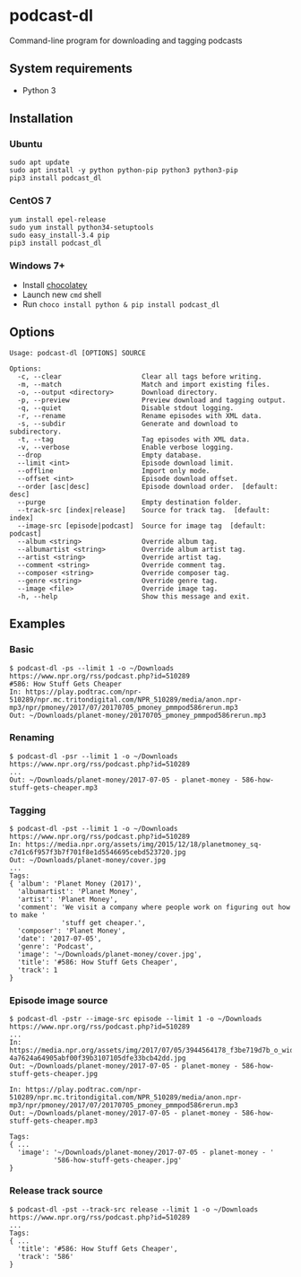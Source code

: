 # podcast-dl

Command-line program for downloading and tagging podcasts

## System requirements
- Python 3

## Installation

### Ubuntu
    sudo apt update
    sudo apt install -y python python-pip python3 python3-pip
    pip3 install podcast_dl

### CentOS 7
    yum install epel-release
    sudo yum install python34-setuptools
    sudo easy_install-3.4 pip
    pip3 install podcast_dl

### Windows 7+
- Install [chocolatey](https://chocolatey.org/install)
- Launch new `cmd` shell
- Run `choco install python & pip install podcast_dl`

## Options
    Usage: podcast-dl [OPTIONS] SOURCE

    Options:
      -c, --clear                    Clear all tags before writing.
      -m, --match                    Match and import existing files.
      -o, --output <directory>       Download directory.
      -p, --preview                  Preview download and tagging output.
      -q, --quiet                    Disable stdout logging.
      -r, --rename                   Rename episodes with XML data.
      -s, --subdir                   Generate and download to subdirectory.
      -t, --tag                      Tag episodes with XML data.
      -v, --verbose                  Enable verbose logging.
      --drop                         Empty database.
      --limit <int>                  Episode download limit.
      --offline                      Import only mode.
      --offset <int>                 Episode download offset.
      --order [asc|desc]             Episode download order.  [default: desc]
      --purge                        Empty destination folder.
      --track-src [index|release]    Source for track tag.  [default: index]
      --image-src [episode|podcast]  Source for image tag  [default: podcast]
      --album <string>               Override album tag.
      --albumartist <string>         Override album artist tag.
      --artist <string>              Override artist tag.
      --comment <string>             Override comment tag.
      --composer <string>            Override composer tag.
      --genre <string>               Override genre tag.
      --image <file>                 Override image tag.
      -h, --help                     Show this message and exit.

## Examples

### Basic
    $ podcast-dl -ps --limit 1 -o ~/Downloads https://www.npr.org/rss/podcast.php?id=510289
    #586: How Stuff Gets Cheaper
    In: https://play.podtrac.com/npr-510289/npr.mc.tritondigital.com/NPR_510289/media/anon.npr-mp3/npr/pmoney/2017/07/20170705_pmoney_pmmpod586rerun.mp3
    Out: ~/Downloads/planet-money/20170705_pmoney_pmmpod586rerun.mp3

### Renaming
    $ podcast-dl -psr --limit 1 -o ~/Downloads https://www.npr.org/rss/podcast.php?id=510289
    ...
    Out: ~/Downloads/planet-money/2017-07-05 - planet-money - 586-how-stuff-gets-cheaper.mp3

### Tagging
    $ podcast-dl -pst --limit 1 -o ~/Downloads https://www.npr.org/rss/podcast.php?id=510289
    In: https://media.npr.org/assets/img/2015/12/18/planetmoney_sq-c7d1c6f957f3b7f701f8e1d5546695cebd523720.jpg
    Out: ~/Downloads/planet-money/cover.jpg
    ...
    Tags:
    { 'album': 'Planet Money (2017)',
      'albumartist': 'Planet Money',
      'artist': 'Planet Money',
      'comment': 'We visit a company where people work on figuring out how to make '
                 'stuff get cheaper.',
      'composer': 'Planet Money',
      'date': '2017-07-05',
      'genre': 'Podcast',
      'image': '~/Downloads/planet-money/cover.jpg',
      'title': '#586: How Stuff Gets Cheaper',
      'track': 1
    }

### Episode image source
    $ podcast-dl -pstr --image-src episode --limit 1 -o ~/Downloads https://www.npr.org/rss/podcast.php?id=510289
    ...
    In: https://media.npr.org/assets/img/2017/07/05/3944564178_f3be719d7b_o_wide-4a7624a64905abf00f39b3107105dfe33bcb42dd.jpg
    Out: ~/Downloads/planet-money/2017-07-05 - planet-money - 586-how-stuff-gets-cheaper.jpg

    In: https://play.podtrac.com/npr-510289/npr.mc.tritondigital.com/NPR_510289/media/anon.npr-mp3/npr/pmoney/2017/07/20170705_pmoney_pmmpod586rerun.mp3
    Out: ~/Downloads/planet-money/2017-07-05 - planet-money - 586-how-stuff-gets-cheaper.mp3

    Tags:
    { ...
      'image': '~/Downloads/planet-money/2017-07-05 - planet-money - '
               '586-how-stuff-gets-cheaper.jpg'
    }

### Release track source
    $ podcast-dl -pst --track-src release --limit 1 -o ~/Downloads https://www.npr.org/rss/podcast.php?id=510289
    ...
    Tags:
    { ...
      'title': '#586: How Stuff Gets Cheaper',
      'track': '586'
    }